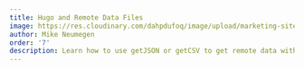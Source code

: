 ```yaml
---
title: Hugo and Remote Data Files
image: https://res.cloudinary.com/dahpdufoq/image/upload/marketing-site/Hugo_remote_data_files.png
author: Mike Neumegen
order: '7'
description: Learn how to use getJSON or getCSV to get remote data with Hugo.
---
```

